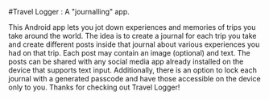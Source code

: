 #Travel Logger : A "journalling" app.

This Android app lets you jot down experiences and memories of trips you take around the world. The idea is to create a journal for each trip you take and create different posts inside that journal about various experiences you had on that trip. Each post may contain an image (optional) and text. The posts can be shared with any social media app already installed on the device that supports text input. Additionally, there is an option to lock each journal with a generated passcode and have those accessible on the device only to you.
Thanks for checking out Travel Logger!